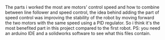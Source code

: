 The parts i worked the most are motors' control speed and how to combine between line follower and speed control, the idea behind adding the part of speed control was improving the stability of the robot by moving forward the two motors with the same speed using a PID regulator. So i think it's the most benefited part in this project compared to the first robot. 
PS: you need an arduino IDE and a solidworks software to see what this files contain. 
